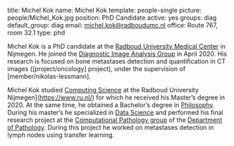 title: Michel Kok
name: Michel Kok
template: people-single
picture: people/Michel_Kok.jpg
position: PhD Candidate
active: yes
groups: diag
default_group: diag
email: michel.kok@radboudumc.nl
office: Route 767, room 32.1
type: phd

Michel Kok is a PhD candidate at the [Radboud University Medical Center](https://www.radboudumc.nl/research) in Nijmegen. He joined the [Diagnostic Image Analysis Group](http://www.diagnijmegen.nl/) in April 2020. His research is focused on bone metastases detection and quantification in CT images ([project/oncology] project), under the supervision of [member/nikolas-lessmann].

Michel Kok studied [Computing Science](https://www.ru.nl/english/education/bachelors/computing-science/) at the Radboud University Nijmegen](https://www.ru.nl/) for which he received his Master’s degree in 2020. At the same time, he obtained a Bachelor’s degree in [Philosophy](https://www.ru.nl/opleidingen/bachelor/filosofie/verkorte-opleidingstrajecten-filosofie/verkorte-bachelor-filosofie/). During his master’s he specialized in [Data Science](https://www.ru.nl/english/education/masters/data-science/) and performed his final research project at the [Computational Pathology group](https://www.computationalpathologygroup.eu/) of the [Department of Pathology](https://www.radboudumc.nl/en/research/departments/pathology). During this project he worked on metastases detection in lymph nodes using transfer learning. 
